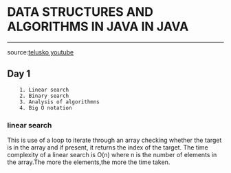 #  DATA STRUCTURES AND ALGORITHMS IN JAVA IN JAVA
***
source:[telusko youtube](https://www.youtube.com/watch?v=xWLxhF3b5P8)

## Day 1
        1. Linear search
        2. Binary search
        3. Analysis of algorithmns
        4. Big O notation
      
### linear search
This is use of a loop to iterate through an array checking whether the target is in the array and if present, it returns the index of the target.
The time complexity of a linear search is O(n) where n is the number of elements in the array.The more the elements,the more the time taken.